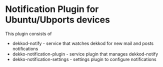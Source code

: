 # Notification Plugin for Ubuntu/Ubports devices

This plugin consists of

* dekkod-notify - service that watches dekkod for new mail and posts notifications
* dekko-notification-plugin - service plugin that manages dekkod-notify
* dekko-notification-settings - settings plugin to configure notifications

